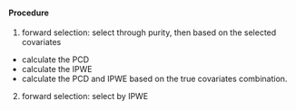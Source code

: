 #### Procedure

1. forward selection: select through purity, then based on the selected covariates
  * calculate the PCD
  * calculate the IPWE
  * calculate the PCD and IPWE based on the true covariates combination. 
  
2. forward selection: select by IPWE  
